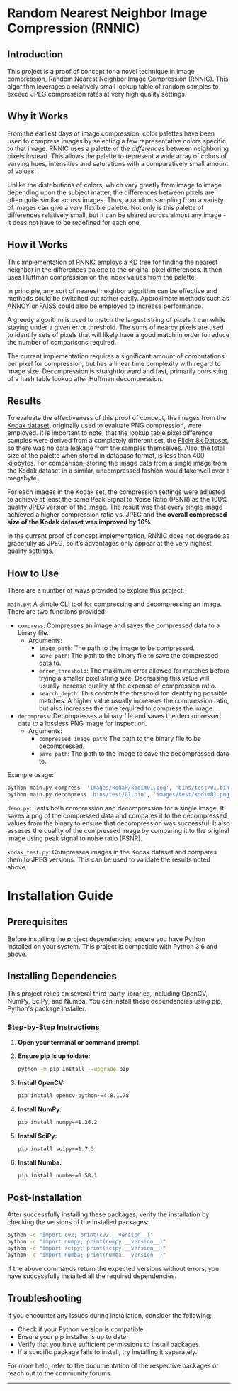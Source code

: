 # Random Nearest Neighbor Image Compression (RNNIC)

## Introduction
This project is a proof of concept for a novel technique in image compression, Random Nearest Neighbor Image Compression (RNNIC). This algorithm leverages a relatively small lookup table of random samples to exceed JPEG compression rates at very high quality settings.

## Why it Works
From the earliest days of image compression, color palettes have been used to compress images by selecting a few representative colors specific to that image. RNNIC uses a palette of the _differences_ between neighboring pixels instead. This allows the palette to represent a wide array of colors of varying hues, intensities and saturations with a comparatively small amount of values.

Unlike the distributions of colors, which vary greatly from image to image depending upon the subject matter, the differences between pixels are often quite similar across images. Thus, a random sampling from a variety of images can give a very flexible palette. Not only is this palette of differences relatively small, but it can be shared across almost any image - it does not have to be redefined for each one.


## How it Works
This implementation of RNNIC employs a KD tree for finding the nearest neighbor in the differences palette to the original pixel differences. It then uses Huffman compression on the index values from the palette.

In principle, any sort of nearest neighbor algorithm can be effective and methods could be switched out rather easily. Approximate methods such as [ANNOY](https://pypi.org/project/annoy/) or [FAISS](https://ai.meta.com/tools/faiss/) could also be employed to increase performance.

A greedy algorithm is used to match the largest string of pixels it can while staying under a given error threshold. The sums of nearby pixels are used to identify sets of pixels that will likely have a good match in order to reduce the number of comparisons required.

The current implementation requires a significant amount of computations per pixel for compression, but has a linear time complexity with regard to image size. Decompression is straightforward and fast, primarily consisting of a hash table lookup after Huffman decompression.

## Results
To evaluate the effectiveness of this proof of concept, the images from the [Kodak dataset](https://r0k.us/graphics/kodak/), originally used to evaluate PNG compression, were employed. It is important to note, that the lookup table pixel difference samples were derived from a completely different set, the [Flickr 8k Dataset](https://www.kaggle.com/datasets/adityajn105/flickr8k), so there was no data leakage from the samples themselves. Also, the total size of the palette when stored in database format, is less than 400 kilobytes. For comparison, storing the image data from a single image from the Kodak dataset in a similar, uncompressed fashion would take well over a megabyte. 

For each images in the Kodak set, the compression settings were adjusted to achieve at least the same Peak Signal to Noise Ratio (PSNR) as the 100% quality JPEG version of the image. The result was that every single image achieved a higher compression ratio vs. JPEG and **the overall compressed size of the Kodak dataset was improved by 16%**. 

In the current proof of concept implementation, RNNIC does not degrade as gracefully as JPEG, so it’s advantages only appear at the very highest quality settings.


## How to Use
There are a number of ways provided to explore this project:

`main.py`: A simple CLI tool for compressing and decompressing an image. There are two functions provided:
- `compress`: Compresses an image and saves the compressed data to a binary file.
  - Arguments:
    - `image_path`: The path to the image to be compressed.
    - `save_path`: The path to the binary file to save the compressed data to.
    - `error_threshold`: The maximum error allowed for matches before trying a smaller pixel string size. Decreasing this value will usually increase quality at the expense of compression ratio.
    - `search_depth`: This controls the threshold for identifying possible matches. A higher value usually increases the compression ratio, but also increases the time required to compress the image.
- `decompress`: Decompresses a binary file and saves the decompressed data to a lossless PNG image for inspection.
  - Arguments:
    - `compressed_image_path`: The path to the binary file to be decompressed.
    - `save_path`: The path to the image to save the decompressed data to.

Example usage:
  ```bash
  python main.py compress  'images/kodak/kodim01.png', 'bins/test/01.bin', 4, 10
  python main.py decompress 'bins/test/01.bin', 'images/test/kodim01.png'
  ```
`demo.py`: Tests both compression and decompression for a single image. It saves a png of the compressed data and compares it to the decompressed values from the binary to ensure that decompression was successful. It also asseses the quality of the compressed image by comparing it to the original image using peak signal to noise ratio (PSNR).

`kodak_test.py`: Compresses images in the Kodak dataset and compares them to JPEG versions. This can be used to validate the results noted above.


# Installation Guide

## Prerequisites
Before installing the project dependencies, ensure you have Python installed on your system. This project is compatible with Python 3.6 and above.

## Installing Dependencies
This project relies on several third-party libraries, including OpenCV, NumPy, SciPy, and Numba. You can install these dependencies using pip, Python's package installer.

### Step-by-Step Instructions

1. **Open your terminal or command prompt.**

2. **Ensure pip is up to date:**
   ```bash
   python -m pip install --upgrade pip
   ```

3. **Install OpenCV:**
   ```bash
   pip install opencv-python~=4.8.1.78
   ```

4. **Install NumPy:**
   ```bash
   pip install numpy~=1.26.2
   ```

5. **Install SciPy:**
   ```bash
   pip install scipy~=1.7.3
   ```

6. **Install Numba:**
   ```bash
   pip install numba~=0.58.1
   ```

## Post-Installation
After successfully installing these packages, verify the installation by checking the versions of the installed packages:

```bash
python -c "import cv2; print(cv2.__version__)"
python -c "import numpy; print(numpy.__version__)"
python -c "import scipy; print(scipy.__version__)"
python -c "import numba; print(numba.__version__)"
```

If the above commands return the expected versions without errors, you have successfully installed all the required dependencies.

## Troubleshooting
If you encounter any issues during installation, consider the following:
- Check if your Python version is compatible.
- Ensure your pip installer is up to date.
- Verify that you have sufficient permissions to install packages.
- If a specific package fails to install, try installing it separately.

For more help, refer to the documentation of the respective packages or reach out to the community forums.


---